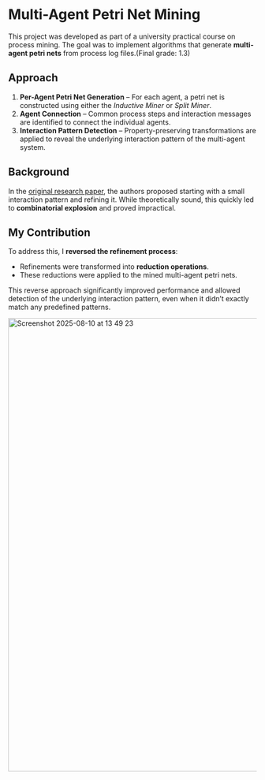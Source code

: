 # Multi-Agent Petri Net Mining 

This project was developed as part of a university practical course on process mining. The goal was to implement algorithms that generate **multi-agent petri nets** from process log files.(Final grade: 1.3)

## Approach

1. **Per-Agent Petri Net Generation** – For each agent, a petri net is constructed using either the *Inductive Miner* or *Split Miner*.
2. **Agent Connection** – Common process steps and interaction messages are identified to connect the individual agents.
3. **Interaction Pattern Detection** – Property-preserving transformations are applied to reveal the underlying interaction pattern of the multi-agent system.

## Background

In the [original research paper](https://doi.org/10.1007/s10270-022-01008-x), the authors proposed starting with a small interaction pattern and refining it. While theoretically sound, this quickly led to **combinatorial explosion** and proved impractical.

## My Contribution

To address this, I **reversed the refinement process**:

- Refinements were transformed into **reduction operations**.
- These reductions were applied to the mined multi-agent petri nets.

This reverse approach significantly improved performance and allowed detection of the underlying interaction pattern, even when it didn’t exactly match any predefined patterns.

<img width="1470" height="920" alt="Screenshot 2025-08-10 at 13 49 23" src="https://github.com/user-attachments/assets/96fb59c4-731b-44de-8768-8b7cb2c42071" />

